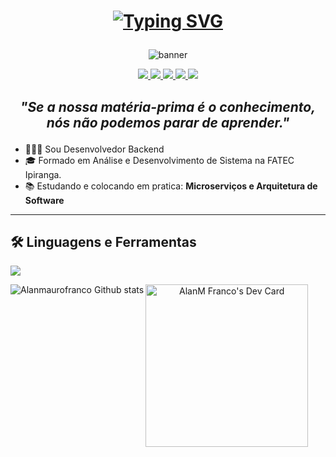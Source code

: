 <h1 align="center" style="font-weight: bold;">

[![Typing SVG](https://readme-typing-svg.herokuapp.com?font=Fira+Code&size=26&duration=6000&color=F8F8F8&center=true&vCenter=true&width=600&lines=%F0%9F%87%A7%F0%9F%87%B7+Oi%2C+eu+sou+Alan+-+%F0%9F%87%BA%F0%9F%87%B8+Hi%2C+I'm+Alan+%F0%9F%91%8B)](https://git.io/typing-svg)

</h1>

<p align="center">
<img src="https://i.imgur.com/79DZtKd.jpg" alt="banner">
</p>

<p align="center">
<a href="https://github.com/alnmaurofranco">
<img src="https://img.shields.io/badge/GitHub-100000?style=for-the-badge&logo=github&logoColor=white" />
</a>
<a href="https://www.linkedin.com/in/alan-mauro-franco/">
<img src="https://img.shields.io/badge/ALAN_MAURO_FRANCO-0077B5?style=for-the-badge&logo=linkedin&logoColor=white" />
</a>
<a href="https://twitter.com/aln_maurofranco">
<img src="https://img.shields.io/badge/ALN__MAUROFRANCO-1DA1F2?style=for-the-badge&logo=twitter&logoColor=white" />
</a>
<a href="https://www.instagram.com/aln_maurofranco/">
<img src="https://img.shields.io/badge/ALN__MAUROFRANCO-E4405F?style=for-the-badge&logo=instagram&logoColor=white" />
</a>
<a href="https://www.twitch.tv/allanhps">
<img src="https://img.shields.io/badge/ALLANHPS-9146FF?style=for-the-badge&logo=twitch&logoColor=white" />
</a>
</p>

<h2 align="center" style="font-style: italic;">

_"Se a nossa matéria-prima é o conhecimento, nós não podemos parar de aprender."_

</h2>

- 👨🏼‍💻 Sou Desenvolvedor Backend
- 🎓 Formado em Análise e Desenvolvimento de Sistema na FATEC Ipiranga.
- 📚 Estudando e colocando em pratica: **Microserviços e Arquitetura de Software**

---

## 🛠️ Linguagens e Ferramentas

<p align="left">
  <a>
    <img src="https://skillicons.dev/icons?i=javascript,typescript,nodejs,express,nestjs,prisma,mongodb,postgresql,mysql,jest,docker,vscode,github,git,heroku" />
  </a>
</p>

<p align="left">
<img align="left" alt="Alanmaurofranco Github stats" src="https://github-readme-stats.vercel.app/api?username=alnmaurofranco&theme=dracula&show_icons=true&hide_border=true" />
<a href="https://app.daily.dev/AlanMFranco" align="center"><img src="https://api.daily.dev/devcards/840a3a52baa349e2b1f895266cecdfe2.png?r=yne" width="260" alt="AlanM Franco's Dev Card" /></a>
</p>
